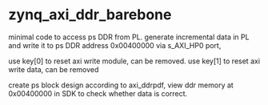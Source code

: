 # zynq_axi_ddr_barebone
minimal code to access ps DDR from PL. 
generate incremental data in PL and write it to ps DDR address 0x00400000 via s_AXI_HP0 port,

use key[0] to reset axi write module, can be removed.
use key[1] to reset axi write data, can be removed

create ps block design according to axi_ddrpdf,
view ddr memory at 0x00400000 in SDK to check whether data is correct.

